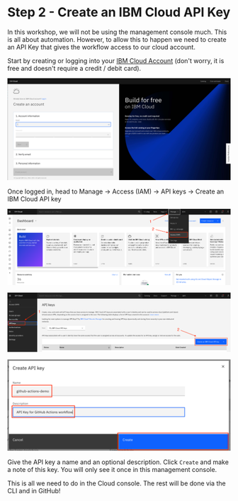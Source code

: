 # Step 2 - Create an IBM Cloud API Key

In this workshop, we will not be using the management console much. This is all about automation. However, to allow this to happen we need to create an API Key that gives the workflow access to our cloud account.

Start by creating or logging into your [IBM Cloud Account](<LINK-HERE>) (don't worry, it is free and doesn't require a credit / debit card).

![ibm cloud sign up](../workshop-assets/images/ibm-cloud-sign-up.png "IBM Cloud Sign Up")

Once logged in, head to Manage -> Access (IAM) -> API keys -> Create an IBM Cloud API key

![ibm cloud manage](../workshop-assets/images/ibm-cloud-manage.png "IBM Cloud Manage")

![ibm cloud api keys](../workshop-assets/images/ibm-cloud-api-keys.png "IBM Cloud API Keys")

![ibm cloud create api key](../workshop-assets/images/ibm-clooud-create-api-key.png "IBM Cloud Create API Key")

Give the API key a name and an optional description. Click `Create` and make a note of this key. You will only see it once in this management console.

This is all we need to do in the Cloud console. The rest will be done via the CLI and in GitHub!